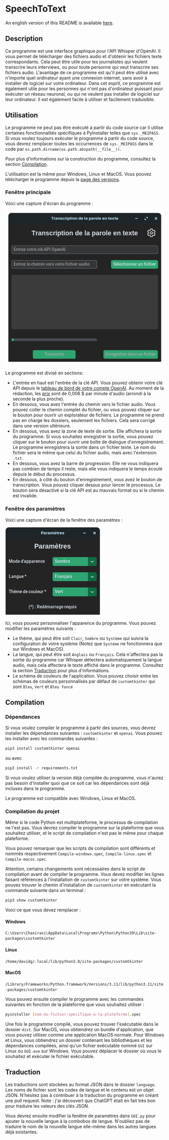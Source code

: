 # SpeechToText

An english version of this README is available [here](README.md).

## Description

Ce programme est une interface graphique pour l'API Whisper d'OpenAI. Il vous permet de télécharger des fichiers audio et d'obtenir les fichiers texte correspondants. Cela peut être utile pour les journalistes qui veulent transcrire leurs interviews, ou pour toute personne qui veut transcrire ses fichiers audio. L'avantage de ce programme est qu'il peut être utilisé avec n'importe quel ordinateur ayant une connexion internet, sans avoir à installer de logiciel sur votre ordinateur. Dans cet esprit, ce programme est également utile pour les personnes qui n'ont pas d'ordinateur puissant pour exécuter un réseau neuronal, ou qui ne veulent pas installer de logiciel sur leur ordinateur. Il est également facile à utiliser et facilement traduisible.

## Utilisation

Le programme ne peut pas être exécuté à partir du code source car il utilise certaines fonctionnalités spécifiques à PyInstaller telles que `sys._MEIPASS`. Si vous voulez toujours exécuter le programme à partir du code source, vous devrez remplacer toutes les occurrences de `sys._MEIPASS` dans le code par `os.path.dirname(os.path.abspath(__file__))`.

Pour plus d'informations sur la construction du programme, consultez la section [Compilation](#compilation).

L'utilisation est la même pour Windows, Linux et MacOS. Vous pouvez télécharger le programme depuis la [page des versions](https://github.com/Chaxiraxi/SpeechToText/releases).

### Fenêtre principale

Voici une capture d'écran du programme :

![Capture d'écran du programme](mainwindow-fr.png)

Le programme est divisé en sections:

- L'entrée en haut est l'entrée de la clé API. Vous pouvez obtenir votre clé API depuis le [tableau de bord de votre compte OpenAI](https://platform.openai.com/account/api-keys). Au moment de la rédaction, les [prix](https://openai.com/pricing) sont de 0,006 $ par minute d'audio (arrondi à la seconde la plus proche).
- En dessous, vous avez l'entrée du chemin vers le fichier audio. Vous pouvez coller le chemin complet du fichier, ou vous pouvez cliquer sur le bouton pour ouvrir un explorateur de fichiers. Le programme ne prend pas en charge les dossiers, seulement les fichiers. Cela sera corrigé dans une version ultérieure.
- En dessous, vous avez la zone de texte de sortie. Elle affichera la sortie du programme. Si vous souhaitez enregistrer la sortie, vous pouvez cliquer sur le bouton pour ouvrir une boîte de dialogue d'enregistrement. Le programme enregistrera la sortie dans un fichier texte. Le nom du fichier sera le même que celui du fichier audio, mais avec l'extension `.txt`.
- En dessous, vous avez la barre de progression. Elle ne vous indiquera pas combien de temps il reste, mais elle vous indiquera le temps écoulé depuis le début du processus.
- En dessous, à côté du bouton d'enregistrement, vous avez le bouton de transcription. Vous pouvez cliquer dessus pour lancer le processus. Le bouton sera désactivé si la clé API est au mauvais format ou si le chemin est invalide.

### Fenêtre des paramètres

Voici une capture d'écran de la fenêtre des paramètres :

![Capture d'écran de la fenêtre des paramètres](settingswindow-fr.png)

Ici, vous pouvez personnaliser l'apparence du programme. Vous pouvez modifier les paramètres suivants :

- Le thème, qui peut être soit `Clair`, `Sombre` ou `Système` qui suivra la configuration de votre système (Notez que `Système` ne fonctionnera que sur Windows et MacOS).
- La langue, qui peut être soit `Anglais` ou `Français`. Cela n'affectera pas la sortie du programme car Whisper détectera automatiquement la langue audio, mais cela affectera le texte affiché dans le programme. Consultez la section [Traduction](#traduction) pour plus d'informations.
- Le schéma de couleurs de l'application. Vous pouvez choisir entre les schémas de couleurs personnalisés par défaut de `customtkinter` qui sont `Bleu`, `Vert` et `Bleu foncé`

## Compilation

### Dépendances

Si vous voulez compiler le programme à partir des sources, vous devrez installer les dépendances suivantes : `customtkinter` et `openai`. Vous pouvez les installer avec les commandes suivantes :

```bash
pip3 install customtkinter openai
```

ou avec

```bash
pip3 install -r requirements.txt
```

Si vous voulez utiliser la version déjà compilée du programme, vous n'aurez pas besoin d'installer quoi que ce soit car les dépendances sont déjà incluses dans le programme.

Le programme est compatible avec Windows, Linux et MacOS.

### Compilation du projet

Même si le code Python est multiplateforme, le processus de compilation ne l'est pas. Vous devrez compiler le programme sur la plateforme que vous souhaitez utiliser, et le script de compilation n'est pas le même pour chaque plateforme.

Vous pouvez remarquer que les scripts de compilation sont différents et nommés respectivement `Compile-windows.spec`, `Compile-linux.spec` et `Compile-macos.spec`.

Attention, certains changements sont nécessaires dans le script de compilation avant de compiler le programme. Vous devez modifier les lignes faisant références à l'installation de `customtkinter` sur votre système. Vous pouvez trouver le chemin d'installation de `customtkinter` en exécutant la commande suivante dans un terminal :

```bash
pip3 show customtkinter
```

Voici ce que vous devez remplacer :

#### Windows

`C:\Users\Chaxiraxi\AppData\Local\Programs\Python\Python39\Lib\site-packages\customtkinter`

#### Linux

`/home/davidg/.local/lib/python3.8/site-packages/customtkinter`

#### MacOS

`/Library/Frameworks/Python.framework/Versions/3.11/lib/python3.11/site-packages/customtkinter`

Vous pouvez ensuite compiler le programme avec les commandes suivantes en fonction de la plateforme que vous souhaitez utiliser :

```bash
pyinstaller [nom-du-fichier-specifique-a-la-plateforme].spec
```

Une fois le programme compilé, vous pouvez trouver l'exécutable dans le dossier `dist`. Sur MacOS, vous obtiendrez un bundle d'application, que vous pouvez utiliser comme une application MacOS normale. Pour Windows et Linux, vous obtiendrez un dossier contenant les bibliothèques et les dépendances compilées, ainsi qu'un fichier exécutable nommé `GUI` sur Linux ou `GUI.exe` sur Windows. Vous pouvez déplacer le dossier où vous le souhaitez et exécuter le fichier exécutable.

## Traduction

Les traductions sont stockées au format JSON dans le dossier `language`. Les noms de fichier sont les codes de langue et le contenu est un objet JSON. N'hésitez pas à contribuer à la traduction du programme en créant une pull request. Note : j'ai découvert que ChatGPT était en fait très bon pour traduire les valeurs des clés JSON.

Vous devrez ensuite modifier la fenêtre de paramètres dans `GUI.py` pour ajouter la nouvelle langue à la combobox de langue. N'oubliez pas de traduire le nom de la nouvelle langue elle-même dans les autres langues déjà existantes.
